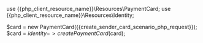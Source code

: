 use {{php_client_resource_name}}\Resources\PaymentCard;
use {{php_client_resource_name}}\Resources\Identity;

$card = new PaymentCard({{create_sender_card_scenario_php_request}});
$card = $identity->createPaymentCard($card);
